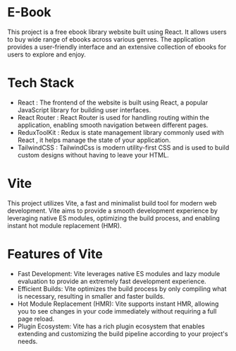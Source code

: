 # E-Book

This project is a free ebook library website built using React. It allows users to buy  wide range of ebooks across various genres. The application provides a user-friendly interface and an extensive collection of ebooks for users to explore and enjoy.

# Tech Stack

* React :  The frontend of the website is built using React, a popular JavaScript library for building user interfaces.
* React Router : React Router is used for handling routing within the application, enabling smooth navigation between different pages.
* ReduxToolKit : Redux is state management library commonly used with React , it helps manage the state of your application.
* TailwindCSS : TailwindCss is modern utility-first CSS and is used to build custom designs without having to leave your HTML.

# Vite

This project utilizes Vite, a fast and minimalist build tool for modern web development. Vite aims to provide a smooth development experience by leveraging native ES modules, optimizing the build process, and enabling instant hot module replacement (HMR).

# Features of Vite
* Fast Development: Vite leverages native ES modules and lazy module evaluation to provide an extremely fast development experience.
* Efficient Builds: Vite optimizes the build process by only compiling what is necessary, resulting in smaller and faster builds.
* Hot Module Replacement (HMR): Vite supports instant HMR, allowing you to see changes in your code immediately without requiring a full page reload.
* Plugin Ecosystem: Vite has a rich plugin ecosystem that enables extending and customizing the build pipeline according to your project's needs.
